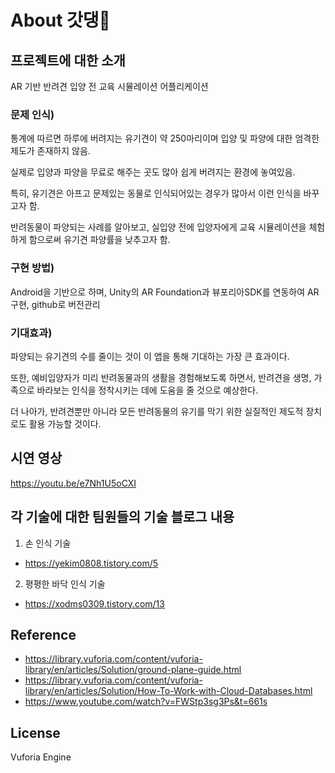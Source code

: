 # About 갓댕🐶

## 프로젝트에 대한 소개

AR 기반 반려견 입양 전 교육 시뮬레이션 어플리케이션

### 문제 인식) 

통계에 따르면 하루에 버려지는 유기견이 약 250마리이며 입양 및 파양에 대한 엄격한 제도가 존재하지 않음. 

실제로 입양과 파양을 무료로 해주는 곳도 많아 쉽게 버려지는 환경에 놓여있음. 

특히, 유기견은 아프고 문제있는 동물로 인식되어있는 경우가 많아서 이런 인식을 바꾸고자 함. 

반려동물이 파양되는 사례를 알아보고, 실입양 전에 입양자에게 교육 시뮬레이션을 체험하게 함으로써 유기견 파양률을 낮추고자 함.


### 구현 방법) 

Android을 기반으로 하며, Unity의 AR Foundation과 뷰포리아SDK를 연동하여 AR 구현, github로 버전관리


### 기대효과) 

파양되는 유기견의 수를 줄이는 것이 이 앱을 통해 기대하는 가장 큰 효과이다.

또한, 예비입양자가 미리 반려동물과의 생활을 경험해보도록 하면서, 반려견을 생명, 가족으로 바라보는 인식을 정착시키는 데에 도움을 줄 것으로 예상한다.

더 나아가, 반려견뿐만 아니라 모든 반려동물의 유기를 막기 위한 실질적인 제도적 장치로도 활용 가능할 것이다.


## 시연 영상

https://youtu.be/e7Nh1U5oCXI


## 각 기술에 대한 팀원들의 기술 블로그 내용

1) 손 인식 기술
  - https://yekim0808.tistory.com/5


2) 평평한 바닥 인식 기술
  - https://xodms0309.tistory.com/13


## Reference

* https://library.vuforia.com/content/vuforia-library/en/articles/Solution/ground-plane-guide.html
* https://library.vuforia.com/content/vuforia-library/en/articles/Solution/How-To-Work-with-Cloud-Databases.html
* https://www.youtube.com/watch?v=FWStp3sg3Ps&t=661s


## License
Vuforia Engine

